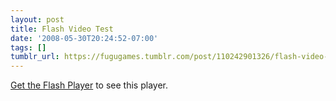 ```yaml
---
layout: post
title: Flash Video Test
date: '2008-05-30T20:24:52-07:00'
tags: []
tumblr_url: https://fugugames.tumblr.com/post/110242901326/flash-video-test
---
```

[Get the Flash Player](http://www.macromedia.com/go/getflashplayer) to see this player.
<!--
var so = new
SWFObject('https://media.dreamhost.com/mediaplayer.swf','mpl','320','240','8');
so.addParam('allowscriptaccess','always');
so.addParam('allowfullscreen','true');
so.addVariable('height','240');
so.addVariable('width','320');
so.addVariable('file','http://www.fuguflash.com/MVI_0578_320x240.flv');
so.write('MVI_0578_320x240.flv');
// -->
